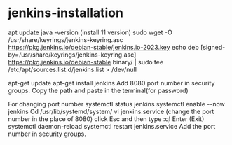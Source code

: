 # jenkins-installation
apt update
java -version (install 11 version)
sudo wget -O /usr/share/keyrings/jenkins-keyring.asc \
  https://pkg.jenkins.io/debian-stable/jenkins.io-2023.key
echo deb [signed-by=/usr/share/keyrings/jenkins-keyring.asc] \
  https://pkg.jenkins.io/debian-stable binary/ | sudo tee \
  /etc/apt/sources.list.d/jenkins.list > /dev/null

  apt-get update
  apt-get install jenkins
  Add 8080 port number in security groups.
  Copy the path and paste in the terminal(for password)

  For changing port number
	systemctl status jenkins 
	systemctl enable --now jenkins
 Cd /usr/lib/systemd/system/
 vi jenkins.service (change the port number in the place of 8080)
 click Esc and then type :q! Enter (Exit)
 systemctl daemon-reload
 systemctl restart jenkins.service
 Add the port number in security groups.
 

